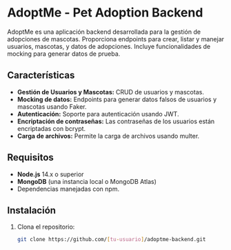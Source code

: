 # AdoptMe - Pet Adoption Backend

AdoptMe es una aplicación backend desarrollada para la gestión de adopciones de mascotas. Proporciona endpoints para crear, listar y manejar usuarios, mascotas, y datos de adopciones. Incluye funcionalidades de mocking para generar datos de prueba.

## Características

- **Gestión de Usuarios y Mascotas:** CRUD de usuarios y mascotas.
- **Mocking de datos:** Endpoints para generar datos falsos de usuarios y mascotas usando Faker.
- **Autenticación:** Soporte para autenticación usando JWT.
- **Encriptación de contraseñas:** Las contraseñas de los usuarios están encriptadas con bcrypt.
- **Carga de archivos:** Permite la carga de archivos usando multer.

## Requisitos

- **Node.js** 14.x o superior
- **MongoDB** (una instancia local o MongoDB Atlas)
- Dependencias manejadas con npm.

## Instalación

1. Clona el repositorio:

   ```bash
   git clone https://github.com/[tu-usuario]/adoptme-backend.git
